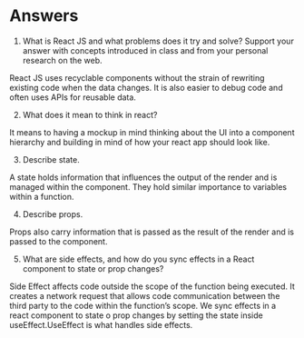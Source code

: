 # Answers

1. What is React JS and what problems does it try and solve? Support your answer with concepts introduced in class and from your personal research on the web.

React JS uses recyclable components without the strain of rewriting existing code when the data changes. It is also easier to debug code and often uses APIs for reusable data.

2. What does it mean to think in react?

It means to having a mockup in mind thinking about the UI into a component hierarchy and building in mind of how your react app should look like.

3. Describe state.

A state holds information  that influences the output of the render and is managed within the component. They hold similar importance to variables within a function.

4. Describe props.

Props also carry information that is passed as the result of the render and is passed to the component.

5. What are side effects, and how do you sync effects in a React component to state or prop changes?

Side Effect affects code outside the scope of the function being executed. It creates a network request that allows code communication between the third party to the code within the function’s scope. We sync effects in a react component to state o prop changes by setting the state inside useEffect.UseEffect is what handles side effects.